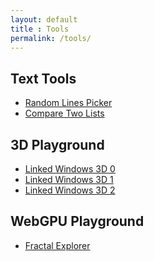 ```yaml
---
layout: default
title : Tools
permalink: /tools/
---
```


## Text Tools

- <a name="Random Lines Picker" href="/tools/random-lines/">Random Lines Picker</a>
- <a name="Compare Two Lists" href="/tools/compare-two-lists/">Compare Two Lists</a>

## 3D Playground

- <a name="Compare Two Lists" href="/tools/linked-windows-3d-0/">Linked Windows 3D 0</a>
- <a name="Compare Two Lists" href="/tools/linked-windows-3d-1/">Linked Windows 3D 1</a>
- <a name="Compare Two Lists" href="/tools/linked-windows-3d-2/">Linked Windows 3D 2</a>

## WebGPU Playground

- <a name="Fractal Explorer" href="/tools/fractal-explorer/">Fractal Explorer</a>
